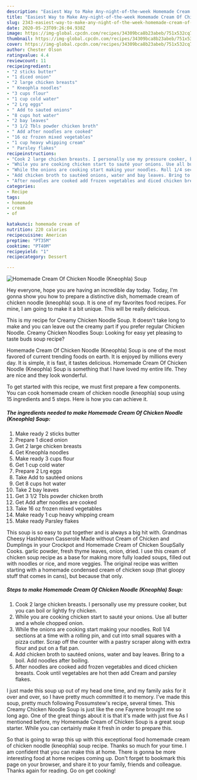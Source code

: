 ```yaml
---
description: "Easiest Way to Make Any-night-of-the-week Homemade Cream Of Chicken Noodle (Kneophla) Soup"
title: "Easiest Way to Make Any-night-of-the-week Homemade Cream Of Chicken Noodle (Kneophla) Soup"
slug: 2343-easiest-way-to-make-any-night-of-the-week-homemade-cream-of-chicken-noodle-kneophla-soup
date: 2020-05-23T09:26:04.938Z
image: https://img-global.cpcdn.com/recipes/34309bca8b23abeb/751x532cq70/homemade-cream-of-chicken-noodle-kneophla-soup-recipe-main-photo.jpg
thumbnail: https://img-global.cpcdn.com/recipes/34309bca8b23abeb/751x532cq70/homemade-cream-of-chicken-noodle-kneophla-soup-recipe-main-photo.jpg
cover: https://img-global.cpcdn.com/recipes/34309bca8b23abeb/751x532cq70/homemade-cream-of-chicken-noodle-kneophla-soup-recipe-main-photo.jpg
author: Chester Olson
ratingvalue: 4.4
reviewcount: 11
recipeingredient:
- "2 sticks butter"
- "1 diced onion"
- "2 large chicken breasts"
- " Kneophla noodles"
- "3 cups flour"
- "1 cup cold water"
- "2 Lrg eggs"
- " Add to sauted onions"
- "8 cups hot water"
- "2 bay leaves"
- "3 1/2 Tbls powder chicken broth"
- " Add after noodles are cooked"
- "16 oz frozen mixed vegetables"
- "1 cup heavy whipping cream"
- " Parsley flakes"
recipeinstructions:
- "Cook 2 large chicken breasts. I personally use my pressure cooker, but you can boil or lightly fry chicken."
- "While you are cooking chicken start to sauté your onions. Use all butter and a whole chopped onion."
- "While the onions are cooking start making your noodles. Roll 1/4 sections at a time with a rolling pin, and cut into small squares with a pizza cutter. Scrap off the counter with a pastry scraper along with extra flour and put on a flat pan."
- "Add chicken broth to sautéed onions, water and bay leaves. Bring to a boil. Add noodles after boiling."
- "After noodles are cooked add frozen vegetables and diced chicken breasts. Cook until vegetables are hot then add Cream and parsley flakes."
categories:
- Recipe
tags:
- homemade
- cream
- of

katakunci: homemade cream of 
nutrition: 220 calories
recipecuisine: American
preptime: "PT35M"
cooktime: "PT40M"
recipeyield: "1"
recipecategory: Dessert

---
```



![Homemade Cream Of Chicken Noodle (Kneophla) Soup](https://img-global.cpcdn.com/recipes/34309bca8b23abeb/751x532cq70/homemade-cream-of-chicken-noodle-kneophla-soup-recipe-main-photo.jpg)

Hey everyone, hope you are having an incredible day today. Today, I'm gonna show you how to prepare a distinctive dish, homemade cream of chicken noodle (kneophla) soup. It is one of my favorites food recipes. For mine, I am going to make it a bit unique. This will be really delicious.

This is my recipe for Creamy Chicken Noodle Soup. It doesn&#39;t take long to make and you can leave out the creamy part if you prefer regular Chicken Noodle. Creamy Chicken Noodles Soup: Looking for easy yet pleasing to taste buds soup recipe?

Homemade Cream Of Chicken Noodle (Kneophla) Soup is one of the most favored of current trending foods on earth. It is enjoyed by millions every day. It is simple, it is fast, it tastes delicious. Homemade Cream Of Chicken Noodle (Kneophla) Soup is something that I have loved my entire life. They are nice and they look wonderful.


To get started with this recipe, we must first prepare a few components. You can cook homemade cream of chicken noodle (kneophla) soup using 15 ingredients and 5 steps. Here is how you can achieve it.

<!--inarticleads1-->

##### The ingredients needed to make Homemade Cream Of Chicken Noodle (Kneophla) Soup:

1. Make ready 2 sticks butter
1. Prepare 1 diced onion
1. Get 2 large chicken breasts
1. Get  Kneophla noodles
1. Make ready 3 cups flour
1. Get 1 cup cold water
1. Prepare 2 Lrg eggs
1. Take  Add to sautéed onions
1. Get 8 cups hot water
1. Take 2 bay leaves
1. Get 3 1/2 Tbls powder chicken broth
1. Get  Add after noodles are cooked
1. Take 16 oz frozen mixed vegetables
1. Make ready 1 cup heavy whipping cream
1. Make ready  Parsley flakes


This soup is so easy to put together and is always a big hit with. Grandmas Cheesy Hashbrown Casserole Made without Cream of Chicken and Dumplings in your Crockpot and Homemade Cream of Chicken SoupSally Cooks. garlic powder, fresh thyme leaves, onion, dried. I use this cream of chicken soup recipe as a base for making more fully loaded soups, filled out with noodles or rice, and more veggies. The original recipe was written starting with a homemade condensed cream of chicken soup (that gloopy stuff that comes in cans), but because that only. 

<!--inarticleads2-->

##### Steps to make Homemade Cream Of Chicken Noodle (Kneophla) Soup:

1. Cook 2 large chicken breasts. I personally use my pressure cooker, but you can boil or lightly fry chicken.
1. While you are cooking chicken start to sauté your onions. Use all butter and a whole chopped onion.
1. While the onions are cooking start making your noodles. Roll 1/4 sections at a time with a rolling pin, and cut into small squares with a pizza cutter. Scrap off the counter with a pastry scraper along with extra flour and put on a flat pan.
1. Add chicken broth to sautéed onions, water and bay leaves. Bring to a boil. Add noodles after boiling.
1. After noodles are cooked add frozen vegetables and diced chicken breasts. Cook until vegetables are hot then add Cream and parsley flakes.


I just made this soup up out of my head one time, and my family asks for it over and over, so I have pretty much committed it to memory. I&#39;ve made this soup, pretty much following Possumstew&#39;s recipe, several times. This Creamy Chicken Noodle Soup is just like the one Fayrene brought me so long ago. One of the great things about it is that it&#39;s made with just five As I mentioned before, my Homemade Cream of Chicken Soup is a great soup starter. While you can certainly make it fresh in order to prepare this. 

So that is going to wrap this up with this exceptional food homemade cream of chicken noodle (kneophla) soup recipe. Thanks so much for your time. I am confident that you can make this at home. There is gonna be more interesting food at home recipes coming up. Don't forget to bookmark this page on your browser, and share it to your family, friends and colleague. Thanks again for reading. Go on get cooking!
